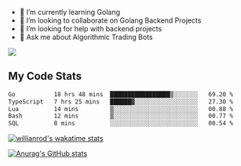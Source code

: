 
- 🌱 I’m currently learning Golang
- 👯 I’m looking to collaborate on Golang Backend Projects
- 🤔 I’m looking for help with backend projects
- 💬 Ask me about Algorithmic Trading Bots

![](https://github-profile-trophy.vercel.app/?username=kevinbarrero)

## My Code Stats

<!--START_SECTION:waka-->

```txt
Go           18 hrs 48 mins  █████████████████▒░░░░░░░   69.20 %
TypeScript   7 hrs 25 mins   ██████▓░░░░░░░░░░░░░░░░░░   27.30 %
Lua          14 mins         ▒░░░░░░░░░░░░░░░░░░░░░░░░   00.88 %
Bash         12 mins         ▒░░░░░░░░░░░░░░░░░░░░░░░░   00.77 %
SQL          8 mins          ░░░░░░░░░░░░░░░░░░░░░░░░░   00.54 %
```

<!--END_SECTION:waka-->

[![willianrod's wakatime stats](https://github-readme-stats.vercel.app/api/wakatime?username=holdandup&layout=compact&theme=react&custom_title=Wakatime%20All%20Time%20Stats&langs_count=8)](https://github.com/anuraghazra/github-readme-stats)

[![Anurag's GitHub stats](https://github-readme-stats.vercel.app/api?username=Kevinbarrero)](https://github.com/anuraghazra/github-readme-stats)




